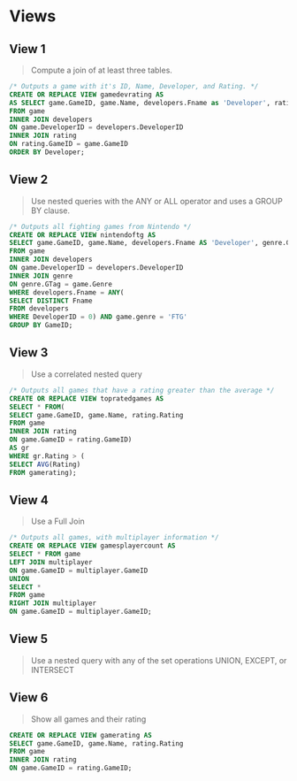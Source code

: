 # Views

## View 1
> Compute a join of at least three tables.

```SQL
/* Outputs a game with it's ID, Name, Developer, and Rating. */
CREATE OR REPLACE VIEW gamedevrating AS
AS SELECT game.GameID, game.Name, developers.Fname as 'Developer', rating.Rating
FROM game
INNER JOIN developers
ON game.DeveloperID = developers.DeveloperID
INNER JOIN rating
ON rating.GameID = game.GameID
ORDER BY Developer;
```

## View 2
> Use nested queries with the ANY or ALL operator and uses a GROUP BY clause.

```SQL
/* Outputs all fighting games from Nintendo */
CREATE OR REPLACE VIEW nintendoftg AS
SELECT game.GameID, game.Name, developers.Fname AS 'Developer', genre.GName AS 'Genre'  
FROM game 
INNER JOIN developers 
ON game.DeveloperID = developers.DeveloperID 
INNER JOIN genre 
ON genre.GTag = game.Genre
WHERE developers.Fname = ANY(
SELECT DISTINCT Fname 
FROM developers
WHERE DeveloperID = 0) AND game.genre = 'FTG'
GROUP BY GameID;
```

## View 3

> Use a correlated nested query

```SQL
/* Outputs all games that have a rating greater than the average */
CREATE OR REPLACE VIEW topratedgames AS
SELECT * FROM(
SELECT game.GameID, game.Name, rating.Rating
FROM game
INNER JOIN rating
ON game.GameID = rating.GameID) 
AS gr
WHERE gr.Rating > ( 
SELECT AVG(Rating)
FROM gamerating);
```

## View 4
> Use a Full Join
```SQL
/* Outputs all games, with multiplayer information */
CREATE OR REPLACE VIEW gamesplayercount AS
SELECT * FROM game 
LEFT JOIN multiplayer 
ON game.GameID = multiplayer.GameID 
UNION 
SELECT * 
FROM game 
RIGHT JOIN multiplayer 
ON game.GameID = multiplayer.GameID;
```

## View 5
> Use a nested query with any of the set operations UNION, EXCEPT, or INTERSECT


## View 6
> Show all games and their rating
```SQL
CREATE OR REPLACE VIEW gamerating AS
SELECT game.GameID, game.Name, rating.Rating
FROM game
INNER JOIN rating
ON game.GameID = rating.GameID;
```
